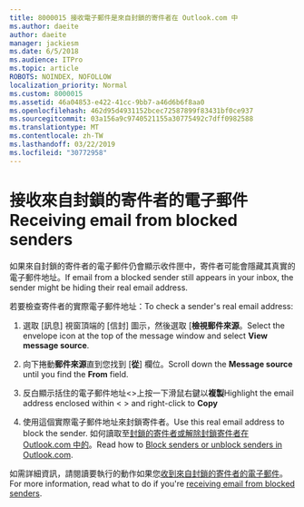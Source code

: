 ```yaml
---
title: 8000015 接收電子郵件是來自封鎖的寄件者在 Outlook.com 中
ms.author: daeite
author: daeite
manager: jackiesm
ms.date: 6/5/2018
ms.audience: ITPro
ms.topic: article
ROBOTS: NOINDEX, NOFOLLOW
localization_priority: Normal
ms.custom: 8000015
ms.assetid: 46a04853-e422-41cc-9bb7-a46d6b6f8aa0
ms.openlocfilehash: 462d95d4931152bcec72587899f83431bf0ce937
ms.sourcegitcommit: 03a156a9c9740521155a30775492c7dff0982588
ms.translationtype: MT
ms.contentlocale: zh-TW
ms.lasthandoff: 03/22/2019
ms.locfileid: "30772958"
---
```

# <a name="receiving-email-from-blocked-senders"></a><span data-ttu-id="9da1a-102">接收來自封鎖的寄件者的電子郵件</span><span class="sxs-lookup"><span data-stu-id="9da1a-102">Receiving email from blocked senders</span></span>

<span data-ttu-id="9da1a-103">如果來自封鎖的寄件者的電子郵件仍會顯示收件匣中，寄件者可能會隱藏其真實的電子郵件地址。</span><span class="sxs-lookup"><span data-stu-id="9da1a-103">If email from a blocked sender still appears in your inbox, the sender might be hiding their real email address.</span></span>
  
<span data-ttu-id="9da1a-104">若要檢查寄件者的實際電子郵件地址：</span><span class="sxs-lookup"><span data-stu-id="9da1a-104">To check a sender's real email address:</span></span>
  
1. <span data-ttu-id="9da1a-105">選取 [訊息] 視窗頂端的 [信封] 圖示，然後選取 [**檢視郵件來源**。</span><span class="sxs-lookup"><span data-stu-id="9da1a-105">Select the envelope icon at the top of the message window and select **View message source**.</span></span>
    
2. <span data-ttu-id="9da1a-106">向下捲動**郵件來源**直到您找到 [**從**] 欄位。</span><span class="sxs-lookup"><span data-stu-id="9da1a-106">Scroll down the **Message source** until you find the **From** field.</span></span> 
    
3. <span data-ttu-id="9da1a-107">反白顯示括住的電子郵件地址\<\>上按一下滑鼠右鍵以**複製**</span><span class="sxs-lookup"><span data-stu-id="9da1a-107">Highlight the email address enclosed within \< \> and right-click to **Copy**</span></span>
    
4. <span data-ttu-id="9da1a-108">使用這個實際電子郵件地址來封鎖寄件者。</span><span class="sxs-lookup"><span data-stu-id="9da1a-108">Use this real email address to block the sender.</span></span> <span data-ttu-id="9da1a-109">如何讀取至[封鎖的寄件者或解除封鎖寄件者在 Outlook.com 中的](https://support.office.com/article/afba1c94-77bb-4f50-8b85-057cf52f4d5e.aspx)。</span><span class="sxs-lookup"><span data-stu-id="9da1a-109">Read how to [Block senders or unblock senders in Outlook.com](https://support.office.com/article/afba1c94-77bb-4f50-8b85-057cf52f4d5e.aspx).</span></span>
    
<span data-ttu-id="9da1a-110">如需詳細資訊，請閱讀要執行的動作如果您[收到來自封鎖的寄件者的電子郵件](https://go.microsoft.com/fwlink/p/?linkid=2002011&amp;clcid=0x409)。</span><span class="sxs-lookup"><span data-stu-id="9da1a-110">For more information, read what to do if you're [receiving email from blocked senders](https://go.microsoft.com/fwlink/p/?linkid=2002011&amp;clcid=0x409).</span></span>
  

